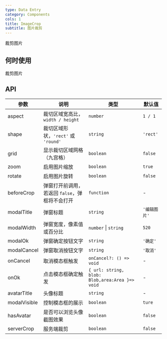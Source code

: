 ```yaml
---
type: Data Entry
category: Components
cols: 1
title: ImageCrop
subtitle: 图片裁剪
---
```


裁剪图片

## 何时使用

裁剪图片

## API

| 参数 | 说明 | 类型 | 默认值 |
| ----------- | -------------------- | ------------ | ---------------------------------------------- |
| aspect      | 裁切区域宽高比，`width / height`               | `number`             | `1 / 1`      |
| shape       | 裁切区域形状，`'rect'` 或 `'round'`            | `string`             | `'rect'`     |
| grid        | 显示裁切区域网格（九宫格）                     | `boolean`            | `false`      |
| zoom        | 启用图片缩放                                   | `boolean`            | `true`       |
| rotate      | 启用图片旋转                                   | `boolean`            | `false`      |
| beforeCrop  | 弹窗打开前调用，若返回 `false`，弹框将不会打开 | `function`           | -            |
| modalTitle  | 弹窗标题                                       | `string`             | `'编辑图片'` |
| modalWidth  | 弹窗宽度，像素值或百分比                       | `number` \| `string` | `520`        |
| modalOk     | 弹窗确定按钮文字                               | `string`             | `'确定'`     |
| modalCancel | 弹窗取消按钮文字                               | `string`             | `'取消'`     |
| onCancel   | 取消模态框触发 | `onCancel?: () => void `         | -              |
| onOk  | 点击模态框确定触发 | `{ url: string, blob: Blob,area:Area }=> void`         | -              |
| avatarTitle   |  头像标题 | `string`         | -              |
| modalVisible   |  控制模态框的展示 | `boolean`         | `ture`              |
| hasAvatar   | 是否可以浏览头像截图效果 | `boolean`         | `false`           |
| serverCrop   | 服务端裁剪 | `boolean`         | `false`           |

